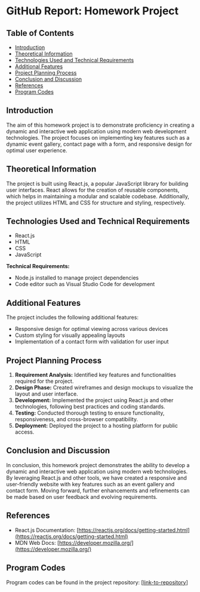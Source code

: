 # GitHub Report: Homework Project

## Table of Contents
- [Introduction](#introduction)
- [Theoretical Information](#theoretical-information)
- [Technologies Used and Technical Requirements](#technologies-used-and-technical-requirements)
- [Additional Features](#additional-features)
- [Project Planning Process](#project-planning-process)
- [Conclusion and Discussion](#conclusion-and-discussion)
- [References](#references)
- [Program Codes](#program-codes)

## Introduction
The aim of this homework project is to demonstrate proficiency in creating a dynamic and interactive web application using modern web development technologies. The project focuses on implementing key features such as a dynamic event gallery, contact page with a form, and responsive design for optimal user experience.

## Theoretical Information
The project is built using React.js, a popular JavaScript library for building user interfaces. React allows for the creation of reusable components, which helps in maintaining a modular and scalable codebase. Additionally, the project utilizes HTML and CSS for structure and styling, respectively.

## Technologies Used and Technical Requirements
- React.js
- HTML
- CSS
- JavaScript

**Technical Requirements:**
- Node.js installed to manage project dependencies
- Code editor such as Visual Studio Code for development

## Additional Features
The project includes the following additional features:
- Responsive design for optimal viewing across various devices
- Custom styling for visually appealing layouts
- Implementation of a contact form with validation for user input

## Project Planning Process
1. **Requirement Analysis:** Identified key features and functionalities required for the project.
2. **Design Phase:** Created wireframes and design mockups to visualize the layout and user interface.
3. **Development:** Implemented the project using React.js and other technologies, following best practices and coding standards.
4. **Testing:** Conducted thorough testing to ensure functionality, responsiveness, and cross-browser compatibility.
5. **Deployment:** Deployed the project to a hosting platform for public access.

## Conclusion and Discussion
In conclusion, this homework project demonstrates the ability to develop a dynamic and interactive web application using modern web technologies. By leveraging React.js and other tools, we have created a responsive and user-friendly website with key features such as an event gallery and contact form. Moving forward, further enhancements and refinements can be made based on user feedback and evolving requirements.

## References
- React.js Documentation: [https://reactjs.org/docs/getting-started.html](https://reactjs.org/docs/getting-started.html)
- MDN Web Docs: [https://developer.mozilla.org/](https://developer.mozilla.org/)

## Program Codes
Program codes can be found in the project repository: [[link-to-repository](https://github.com/ab729/CENG374-Internet-Programming-HW)]

